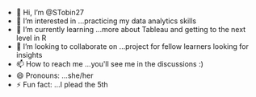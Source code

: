 - 👋 Hi, I’m @STobin27
- 👀 I’m interested in ...practicing my data analytics skills
- 🌱 I’m currently learning ...more about Tableau and getting to the next level in R
- 💞️ I’m looking to collaborate on ...project for fellow learners looking for insights
- 📫 How to reach me ...you'll see me in the discussions :)
- 😄 Pronouns: ...she/her
- ⚡ Fun fact: ...I plead the 5th

<!---
STobin27/STobin27 is a ✨ special ✨ repository because its `README.md` (this file) appears on your GitHub profile.
You can click the Preview link to take a look at your changes.
--->
